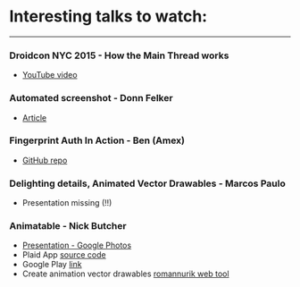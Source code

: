 # Interesting talks to watch:
-----------------------------
### Droidcon NYC 2015 - How the Main Thread works
  - [YouTube video](https://www.youtube.com/watch?v=aFGbv9Ih9qQ)
### Automated screenshot - Donn Felker
  - [Article](http://www.donnfelker.com/simplifying-internationalization-on-android/)
### Fingerprint Auth In Action - Ben (Amex)
  - [GitHub repo](https://github.com/benoberkfell/android-fingerprint-demo/)
### Delighting details, Animated Vector Drawables - Marcos Paulo
  - Presentation missing (!!)
### Animatable - Nick Butcher
  - [Presentation - Google Photos](https://t.co/nosMIZKj3i)
  - Plaid App [source code](https://github.com/nickbutcher/plaid)
  - Google Play [link](https://play.google.com/store/apps/details?id=io.plaidapp&ah=nNrdCNUalP6_t9URF8pp8Bh6aJU)
  - Create animation vector drawables [romannurik web tool](https://romannurik.github.io/AndroidIconAnimator/)
